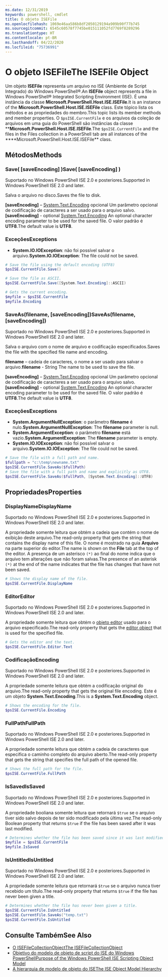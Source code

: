 ```yaml
---
ms.date: 12/31/2019
keywords: powershell, cmdlet
title: O objeto ISEFile
ms.openlocfilehash: 1069e46aa586b8df2050129194a909b90f77b745
ms.sourcegitcommit: 6545c60578f7745be015111052fd7769f8289296
ms.translationtype: HT
ms.contentlocale: pt-BR
ms.lasthandoff: 04/22/2020
ms.locfileid: "75736991"
---
```

# <a name="the-isefile-object"></a><span data-ttu-id="dde38-103">O objeto ISEFile</span><span class="sxs-lookup"><span data-stu-id="dde38-103">The ISEFile Object</span></span>

<span data-ttu-id="dde38-104">Um objeto **ISEFile** representa um arquivo no ISE (Ambiente de Script Integrado) do Windows PowerShell®.</span><span class="sxs-lookup"><span data-stu-id="dde38-104">An **ISEFile** object represents a file in Windows PowerShell® Integrated Scripting Environment (ISE).</span></span> <span data-ttu-id="dde38-105">É uma instância da classe **Microsoft.PowerShell.Host.ISE.ISEFile**.</span><span class="sxs-lookup"><span data-stu-id="dde38-105">It is an instance of the **Microsoft.PowerShell.Host.ISE.ISEFile** class.</span></span> <span data-ttu-id="dde38-106">Este tópico lista os métodos e as propriedades do membro.</span><span class="sxs-lookup"><span data-stu-id="dde38-106">This topic lists its member methods and member properties.</span></span> <span data-ttu-id="dde38-107">O `$psISE.CurrentFile` e os arquivos da coleção de arquivos em uma guia do PowerShell são instâncias da classe \*\***Microsoft.PowerShell.Host.ISE.ISEFile**.</span><span class="sxs-lookup"><span data-stu-id="dde38-107">The `$psISE.CurrentFile` and the files in the Files collection in a PowerShell tab are all instances of the \*\*\*\*Microsoft.PowerShell.Host.ISE.ISEFile\*\* class.</span></span>

## <a name="methods"></a><span data-ttu-id="dde38-108">Métodos</span><span class="sxs-lookup"><span data-stu-id="dde38-108">Methods</span></span>

### <a name="save-saveencoding-"></a><span data-ttu-id="dde38-109">Save\( \[saveEncoding\] \)</span><span class="sxs-lookup"><span data-stu-id="dde38-109">Save\( \[saveEncoding\] \)</span></span>

<span data-ttu-id="dde38-110">Suportado no Windows PowerShell ISE 2.0 e posteriores.</span><span class="sxs-lookup"><span data-stu-id="dde38-110">Supported in Windows PowerShell ISE 2.0 and later.</span></span>

<span data-ttu-id="dde38-111">Salva o arquivo no disco.</span><span class="sxs-lookup"><span data-stu-id="dde38-111">Saves the file to disk.</span></span>

<span data-ttu-id="dde38-112">**\[saveEncoding\]** – [System.Text.Encoding](https://msdn.microsoft.com/library/system.text.encoding.aspx) opcional Um parâmetro opcional de codificação de caracteres a ser usado para o arquivo salvo.</span><span class="sxs-lookup"><span data-stu-id="dde38-112">**\[saveEncoding\]** - optional [System.Text.Encoding](https://msdn.microsoft.com/library/system.text.encoding.aspx) An optional character encoding parameter to be used for the saved file.</span></span> <span data-ttu-id="dde38-113">O valor padrão é **UTF8**.</span><span class="sxs-lookup"><span data-stu-id="dde38-113">The default value is **UTF8**.</span></span>

### <a name="exceptions"></a><span data-ttu-id="dde38-114">Exceções</span><span class="sxs-lookup"><span data-stu-id="dde38-114">Exceptions</span></span>

- <span data-ttu-id="dde38-115">**System.IO.IOException**: não foi possível salvar o arquivo.</span><span class="sxs-lookup"><span data-stu-id="dde38-115">**System.IO.IOException**: The file could not be saved.</span></span>

```powershell
# Save the file using the default encoding (UTF8)
$psISE.CurrentFile.Save()

# Save the file as ASCII.
$psISE.CurrentFile.Save([System.Text.Encoding]::ASCII)

# Gets the current encoding.
$myfile = $psISE.CurrentFile
$myfile.Encoding
```

### <a name="saveasfilename-saveencoding"></a><span data-ttu-id="dde38-116">SaveAs\(filename, \[saveEncoding\]\)</span><span class="sxs-lookup"><span data-stu-id="dde38-116">SaveAs\(filename, \[saveEncoding\]\)</span></span>

<span data-ttu-id="dde38-117">Suportado no Windows PowerShell ISE 2.0 e posteriores.</span><span class="sxs-lookup"><span data-stu-id="dde38-117">Supported in Windows PowerShell ISE 2.0 and later.</span></span>

<span data-ttu-id="dde38-118">Salva o arquivo com o nome de arquivo e codificação especificados.</span><span class="sxs-lookup"><span data-stu-id="dde38-118">Saves the file with the specified file name and encoding.</span></span>

<span data-ttu-id="dde38-119">**filename** – cadeia de caracteres, o nome a ser usado para salvar o arquivo.</span><span class="sxs-lookup"><span data-stu-id="dde38-119">**filename** - String The name to be used to save the file.</span></span>

<span data-ttu-id="dde38-120">**\[saveEncoding\]** – [System.Text.Encoding](https://msdn.microsoft.com/library/system.text.encoding.aspx) opcional Um parâmetro opcional de codificação de caracteres a ser usado para o arquivo salvo.</span><span class="sxs-lookup"><span data-stu-id="dde38-120">**\[saveEncoding\]** - optional [System.Text.Encoding](https://msdn.microsoft.com/library/system.text.encoding.aspx) An optional character encoding parameter to be used for the saved file.</span></span> <span data-ttu-id="dde38-121">O valor padrão é **UTF8**.</span><span class="sxs-lookup"><span data-stu-id="dde38-121">The default value is **UTF8**.</span></span>

### <a name="exceptions"></a><span data-ttu-id="dde38-122">Exceções</span><span class="sxs-lookup"><span data-stu-id="dde38-122">Exceptions</span></span>

- <span data-ttu-id="dde38-123">**System.ArgumentNullException**: o parâmetro **filename** é nulo.</span><span class="sxs-lookup"><span data-stu-id="dde38-123">**System.ArgumentNullException**: The **filename** parameter is null.</span></span>
- <span data-ttu-id="dde38-124">**System.ArgumentException**: o parâmetro **filename** está vazio.</span><span class="sxs-lookup"><span data-stu-id="dde38-124">**System.ArgumentException**: The **filename** parameter is empty.</span></span>
- <span data-ttu-id="dde38-125">**System.IO.IOException**: não foi possível salvar o arquivo.</span><span class="sxs-lookup"><span data-stu-id="dde38-125">**System.IO.IOException**: The file could not be saved.</span></span>

```powershell
# Save the file with a full path and name.
$fullpath = "c:\temp\newname.txt"
$psISE.CurrentFile.SaveAs($fullPath)
# Save the file with a full path and name and explicitly as UTF8.
$psISE.CurrentFile.SaveAs($fullPath, [System.Text.Encoding]::UTF8)
```

## <a name="properties"></a><span data-ttu-id="dde38-126">Propriedades</span><span class="sxs-lookup"><span data-stu-id="dde38-126">Properties</span></span>

### <a name="displayname"></a><span data-ttu-id="dde38-127">DisplayName</span><span class="sxs-lookup"><span data-stu-id="dde38-127">DisplayName</span></span>

<span data-ttu-id="dde38-128">Suportado no Windows PowerShell ISE 2.0 e posteriores.</span><span class="sxs-lookup"><span data-stu-id="dde38-128">Supported in Windows PowerShell ISE 2.0 and later.</span></span>

<span data-ttu-id="dde38-129">A propriedade somente leitura que obtém a cadeia que contém o nome de exibição deste arquivo.</span><span class="sxs-lookup"><span data-stu-id="dde38-129">The read-only property that gets the string that contains the display name of this file.</span></span> <span data-ttu-id="dde38-130">O nome é mostrado na guia **Arquivo** na parte superior do editor.</span><span class="sxs-lookup"><span data-stu-id="dde38-130">The name is shown on the **File** tab at the top of the editor.</span></span> <span data-ttu-id="dde38-131">A presença de um asterisco `(*)` ao final do nome indica que o arquivo tem alterações que não foram salvas.</span><span class="sxs-lookup"><span data-stu-id="dde38-131">The presence of an asterisk `(*)` at the end of the name indicates that the file has changes that have not been saved.</span></span>

```powershell
# Shows the display name of the file.
$psISE.CurrentFile.DisplayName
```

### <a name="editor"></a><span data-ttu-id="dde38-132">Editor</span><span class="sxs-lookup"><span data-stu-id="dde38-132">Editor</span></span>

<span data-ttu-id="dde38-133">Suportado no Windows PowerShell ISE 2.0 e posteriores.</span><span class="sxs-lookup"><span data-stu-id="dde38-133">Supported in Windows PowerShell ISE 2.0 and later.</span></span>

<span data-ttu-id="dde38-134">A propriedade somente leitura que obtém o [objeto editor](The-ISEEditor-Object.md) usado para o arquivo especificado.</span><span class="sxs-lookup"><span data-stu-id="dde38-134">The read-only property that gets the [editor object](The-ISEEditor-Object.md) that is used for the specified file.</span></span>

```powershell
# Gets the editor and the text.
$psISE.CurrentFile.Editor.Text
```

### <a name="encoding"></a><span data-ttu-id="dde38-135">Codificação</span><span class="sxs-lookup"><span data-stu-id="dde38-135">Encoding</span></span>

<span data-ttu-id="dde38-136">Suportado no Windows PowerShell ISE 2.0 e posteriores.</span><span class="sxs-lookup"><span data-stu-id="dde38-136">Supported in Windows PowerShell ISE 2.0 and later.</span></span>

<span data-ttu-id="dde38-137">A propriedade somente leitura que obtém a codificação original do arquivo.</span><span class="sxs-lookup"><span data-stu-id="dde38-137">The read-only property that gets the original file encoding.</span></span> <span data-ttu-id="dde38-138">Este é um objeto **System.Text.Encoding**.</span><span class="sxs-lookup"><span data-stu-id="dde38-138">This is a **System.Text.Encoding** object.</span></span>

```powershell
# Shows the encoding for the file.
$psISE.CurrentFile.Encoding
```

### <a name="fullpath"></a><span data-ttu-id="dde38-139">FullPath</span><span class="sxs-lookup"><span data-stu-id="dde38-139">FullPath</span></span>

<span data-ttu-id="dde38-140">Suportado no Windows PowerShell ISE 2.0 e posteriores.</span><span class="sxs-lookup"><span data-stu-id="dde38-140">Supported in Windows PowerShell ISE 2.0 and later.</span></span>

<span data-ttu-id="dde38-141">A propriedade somente leitura que obtém a cadeia de caracteres que especifica o caminho completo do arquivo aberto.</span><span class="sxs-lookup"><span data-stu-id="dde38-141">The read-only property that gets the string that specifies the full path of the opened file.</span></span>

```powershell
# Shows the full path for the file.
$psISE.CurrentFile.FullPath
```

### <a name="issaved"></a><span data-ttu-id="dde38-142">IsSaved</span><span class="sxs-lookup"><span data-stu-id="dde38-142">IsSaved</span></span>

<span data-ttu-id="dde38-143">Suportado no Windows PowerShell ISE 2.0 e posteriores.</span><span class="sxs-lookup"><span data-stu-id="dde38-143">Supported in Windows PowerShell ISE 2.0 and later.</span></span>

<span data-ttu-id="dde38-144">A propriedade booliana somente leitura que retornará `$true` se o arquivo tiver sido salvo depois de ter sido modificado pela última vez.</span><span class="sxs-lookup"><span data-stu-id="dde38-144">The read-only Boolean property that returns `$true` if the file has been saved after it was last modified.</span></span>

```powershell
# Determines whether the file has been saved since it was last modified.
$myfile = $psISE.CurrentFile
$myfile.IsSaved
```

### <a name="isuntitled"></a><span data-ttu-id="dde38-145">IsUntitled</span><span class="sxs-lookup"><span data-stu-id="dde38-145">IsUntitled</span></span>

<span data-ttu-id="dde38-146">Suportado no Windows PowerShell ISE 2.0 e posteriores.</span><span class="sxs-lookup"><span data-stu-id="dde38-146">Supported in Windows PowerShell ISE 2.0 and later.</span></span>

<span data-ttu-id="dde38-147">A propriedade somente leitura que retornará `$true` se o arquivo nunca tiver recebido um título.</span><span class="sxs-lookup"><span data-stu-id="dde38-147">The read-only property that returns `$true` if the file has never been given a title.</span></span>

```powershell
# Determines whether the file has never been given a title.
$psISE.CurrentFile.IsUntitled
$psISE.CurrentFile.SaveAs("temp.txt")
$psISE.CurrentFile.IsUntitled
```

## <a name="see-also"></a><span data-ttu-id="dde38-148">Consulte Também</span><span class="sxs-lookup"><span data-stu-id="dde38-148">See Also</span></span>

- [<span data-ttu-id="dde38-149">O ISEFileCollectionObject</span><span class="sxs-lookup"><span data-stu-id="dde38-149">The ISEFileCollectionObject</span></span>](The-ISEFileCollection-Object.md)
- [<span data-ttu-id="dde38-150">Objetivo do modelo de objeto de script do ISE do Windows PowerShell</span><span class="sxs-lookup"><span data-stu-id="dde38-150">Purpose of the Windows PowerShell ISE Scripting Object Model</span></span>](Purpose-of-the-Windows-PowerShell-ISE-Scripting-Object-Model.md)
- [<span data-ttu-id="dde38-151">A hierarquia de modelo de objeto do ISE</span><span class="sxs-lookup"><span data-stu-id="dde38-151">The ISE Object Model Hierarchy</span></span>](The-ISE-Object-Model-Hierarchy.md)
